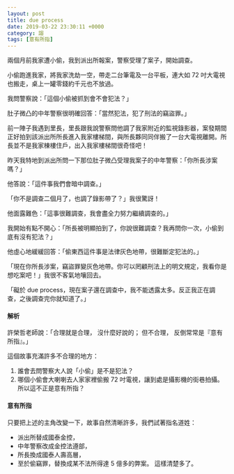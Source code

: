```yaml
---
layout: post
title: due process
date: 2019-03-22 23:30:11 +0000
category: 謅
tags: [意有所指]
---
```




兩個月前我家遭小偷，我到派出所報案，警察受理了案子，開始調查。

小偷跑進我家，將我家洗劫一空，帶走二台筆電及一台平板，連大如 72 吋大電視也搬走，桌上一罐零錢約千元也不放過。

<!--more-->

我問警察說：「這個小偷被抓到會不會犯法？」

肚子微凸的中年警察很明確回答：「當然犯法，犯了刑法的竊盜罪。」

前一陣子我遇到里長，里長跟我說警察問他調了我家附近的監視錄影器，案發期間正好拍到該派出所所長進入我家樓梯間，與所長夥同同伴搬了一台大電視離開。所長並不是我家棟樓住戶，出入我家樓梯間很奇怪吧！

昨天我特地到派出所問一下那位肚子微凸受理我案子的中年警察：「你所長涉案嗎？」

他答說：「這件事我們會暗中調查。」

「你不是調查二個月了，也調了錄影帶了？」我很驚訝！

他面露難色：「這事很難調查，我會盡全力努力繼續調查的。」

我開始有點不開心：「所長被明顯拍到了，你說很難調查？我再問你一次，小偷到底有沒有犯法？」

他虛心地緩緩回答：「偷東西這件事是法律灰色地帶，很難斷定犯法的。」

「現在你所長涉案，竊盜罪變灰色地帶。你可以罔顧刑法上的明文規定，我看你是想吃案吧！」我很不客氣地嚷回去。

「礙於 due process，現在案子還在調查中，我不能透露太多。反正我正在調查，之後調查完你就知道了。」


#### 解析

許榮哲老師說：「合理就是合理， 沒什麼好說的； 但不合理， 反倒常常是『意有所指』。」

這個故事充滿許多不合理的地方：
1. 誰會去問警察大人說「小偷」是不是犯法？
1. 哪個小偷會大喇喇去人家家裡偷搬 72 吋電視，讓到處是攝影機的街巷拍攝。
所以這不正是意有所指？


#### 意有所指

只要把上述的主角改變一下，故事自然清晰許多，我們試著指名道姓：
- 派出所替成國泰金控，
- 中年警察改成金控法遵部，
- 所長換成國泰人壽高層，
- 至於偷竊罪，替換成某不法所得達 5 億多的弊案。
這樣清楚多了。
